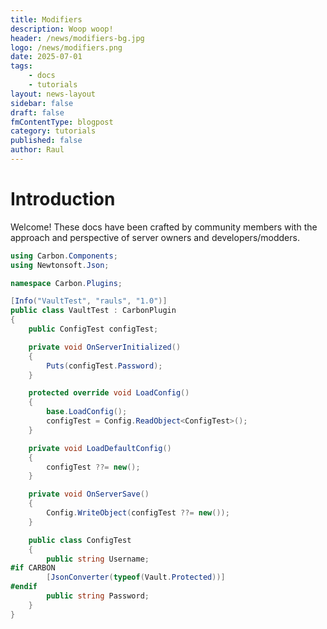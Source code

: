 ```yaml
---
title: Modifiers
description: Woop woop!
header: /news/modifiers-bg.jpg
logo: /news/modifiers.png
date: 2025-07-01
tags:
    - docs
    - tutorials
layout: news-layout
sidebar: false
draft: false
fmContentType: blogpost
category: tutorials
published: false
author: Raul
---
```


<h1 class="news-text-section">Introduction</h1>
<div class="news-section">
Welcome! These docs have been crafted by community members with the approach and perspective of server owners and developers/modders. 

```csharp
using Carbon.Components;
using Newtonsoft.Json;

namespace Carbon.Plugins;

[Info("VaultTest", "rauls", "1.0")]
public class VaultTest : CarbonPlugin
{
    public ConfigTest configTest;

    private void OnServerInitialized()
    {
        Puts(configTest.Password);
    }

    protected override void LoadConfig()
    {
        base.LoadConfig();
        configTest = Config.ReadObject<ConfigTest>();
    }

    private void LoadDefaultConfig()
    {
        configTest ??= new();
    }

    private void OnServerSave()
    {
        Config.WriteObject(configTest ??= new());
    }

    public class ConfigTest
    {
        public string Username;
#if CARBON
        [JsonConverter(typeof(Vault.Protected))]
#endif
        public string Password;
    }
}
```

</div>